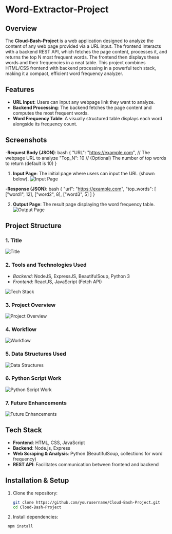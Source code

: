 # Word-Extractor-Project

## Overview

The **Cloud-Bash-Project** is a web application designed to analyze the content of any web page provided via a URL input. The frontend interacts with a backend REST API, which fetches the page content, processes it, and returns the top N most frequent words. The frontend then displays these words and their frequencies in a neat table. This project combines HTML/CSS frontend with backend processing in a powerful tech stack, making it a compact, efficient word frequency analyzer.

## Features

- **URL Input**: Users can input any webpage link they want to analyze.
- **Backend Processing**: The backend fetches the page content and computes the most frequent words.
- **Word Frequency Table**: A visually structured table displays each word alongside its frequency count.
  
## Screenshots

-**Request Body (JSON)**:
bash
{
  "URL": "https://example.com",   // The webpage URL to analyze
  "Top_N": 10                     // (Optional) The number of top words to return (default is 10)
}

1. **Input Page**: The initial page where users can input the URL (shown below).
   ![Input Page](./Docs/Input.png)


-**Response (JSON)**:
bash
{
  "url": "https://example.com",
  "top_words": [
    ["word1", 12],
    ["word2", 8],
    ["word3", 5]
  ]
}

2. **Output Page**: The result page displaying the word frequency table.
   ![Output Page](./Docs/Output.png)

## Project Structure

### 1. Title
   ![Title](./Docs/1_Extractor.png)

### 2. Tools and Technologies Used
  - *Backend*: NodeJS, ExpressJS, BeautifulSoup, Python 3
  - *Frontend*: ReactJS, JavaScript (Fetch API)

   ![Tech Stack](./Docs/2_Extractor.png)

### 3. Project Overview
   ![Project Overview](./Docs/3_Extractor.png)

### 4. Workflow
   ![Workflow](./Docs/4_Extractor.png)

### 5. Data Structures Used
   ![Data Structures](./Docs/5_Extractor.png)

### 6. Python Script Work
   ![Python Script Work](./Docs/6_Extractor.png)

### 7. Future Enhancements
   ![Future Enhancements](./Docs/7_Extractor.png)

## Tech Stack

- **Frontend**: HTML, CSS, JavaScript
- **Backend**: Node.js, Express
- **Web Scraping & Analysis**: Python (BeautifulSoup, collections for word frequency)
- **REST API**: Facilitates communication between frontend and backend

## Installation & Setup

1. Clone the repository:
   ```bash
   git clone https://github.com/yourusername/Cloud-Bash-Project.git
   cd Cloud-Bash-Project
   
2. Install dependencies:
  ```bash
   npm install
